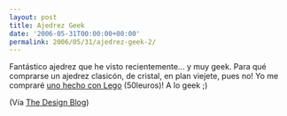 ```yaml
---
layout: post
title: Ajedrez Geek
date: '2006-05-31T00:00:00+00:00'
permalink: 2006/05/31/ajedrez-geek-2/
---
```

<a href="http://shop.lego.com/product.asp?p=G678"><img style="float:right; margin:0 0 10px 10px;cursor:pointer; cursor:hand;" src="http://photos1.blogger.com/blogger/6639/1972/320/g678-0000-xx-12-1.jpg" border="0" alt="" /></a>Fantástico ajedrez que he visto recientemente... y muy geek. 
Para qué comprarse un ajedrez clasicón, de cristal, en plan viejete, pues no! Yo me compraré <a href="http://shop.lego.com/product.asp?p=G678">uno hecho con Lego</a> (50leuros)! A lo geek ;)


(Vía <a href="http://www.thedesignblog.org/entry/lego-gives-makeover-to-chess-with-knights-kingdom-chess-set/">The Design Blog</a>)
